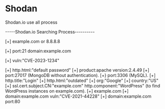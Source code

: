 # Shodan
Shodan.io use all process





-----Shodan.io Searching Process----------

[+] example.com or 8.8.8.8

[+] port:21 domain:example.com

[+] vuln:"CVE-2023-1234"

[+] http.html:"default password"
[+] product:apache version:2.4.49
[+] port:27017 (MongoDB without authentication).
[+} port:3306 (MySQL).
[+] http.title:"Login"
[+] http.html:"outdated"
[+] org:"Google"
[+] country:"US"
[+] ssl.cert.subject.CN:"example.com" http.component:"WordPress" (to find WordPress instances on example.com).
[+] example.com
[+] domain:example.com vuln:"CVE-2021-44228"
[+] domain:example.com port:80

